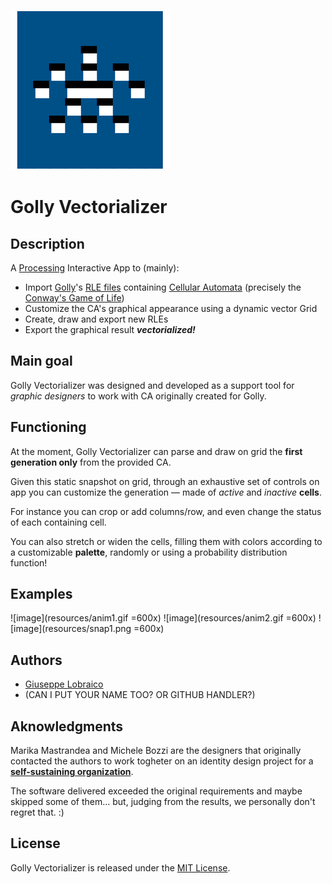 ![image](resources/icon.png)

# Golly Vectorializer

## Description

A [Processing](https://processing.org/) Interactive App to (mainly):

* Import [Golly](http://golly.sourceforge.net/)'s [RLE files](http://golly.sourceforge.net/Help/formats.html#rle) containing [Cellular Automata](https://en.wikipedia.org/wiki/Cellular_automaton) (precisely the [Conway's Game of Life](https://en.wikipedia.org/wiki/Conway%27s_Game_of_Life))
* Customize the CA's graphical appearance using a dynamic vector Grid
* Create, draw and export new RLEs
* Export the graphical result ***vectorialized!***

## Main goal

Golly Vectorializer was designed and developed as a support tool for *graphic designers* to work with CA originally created for Golly.

## Functioning

At the moment, Golly Vectorializer can parse and draw on grid the **first generation only** from the provided CA.

Given this static snapshot on grid, through an exhaustive set of controls on app you can customize the generation — made of *active* and *inactive* **cells**.

For instance you can crop or add columns/row, and even change the status of each containing cell.

You can also stretch or widen the cells, filling them with colors according to a customizable **palette**, randomly or using a probability distribution function!


## Examples
![image](resources/anim1.gif =600x)
![image](resources/anim2.gif =600x)
![image](resources/snap1.png =600x)

## Authors

* [Giuseppe Lobraico](http://github.com/your)
* (CAN I PUT YOUR NAME TOO? OR GITHUB HANDLER?)



## Aknowledgments

Marika Mastrandea and Michele Bozzi are the designers that originally contacted the authors to work togheter on an identity design project for a **[self-sustaining organization](http://www.trackzero.org/)**.

The software delivered exceeded the original requirements and maybe skipped some of them... but, judging from the results, we personally don't regret that. :)

## License
Golly Vectorializer is released under the [MIT License](http://opensource.org/licenses/MIT).